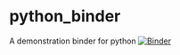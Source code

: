 # python_binder
A demonstration binder for python
[![Binder](https://mybinder.org/badge_logo.svg)](https://mybinder.org/v2/gh/pwmpenwr/python_binder.git/master)
